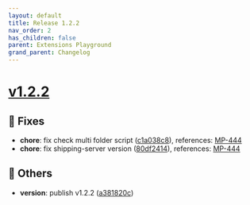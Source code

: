 ```yaml
---
layout: default
title: Release 1.2.2
nav_order: 2
has_children: false
parent: Extensions Playground
grand_parent: Changelog
---
```



# [v1.2.2](https://github.com/lumapps/lumapps-extensions-playground/compare/v1.2.1...v1.2.2)


## 🐛  Fixes

  * **chore**: fix check multi folder script ([c1a038c8](https://github.com/lumapps/lumapps-extensions-playground/commit/c1a038c89db0c0a0a4df1e6eb4b341a01c55b14b)), references: [MP-444](https://lumapps.atlassian.net/browse/MP-444)
  * **chore**: fix shipping-server version ([80df2414](https://github.com/lumapps/lumapps-extensions-playground/commit/80df2414674b267e5907e104036f54fe9a8718c7)), references: [MP-444](https://lumapps.atlassian.net/browse/MP-444)
  
## 🔩 Others

  * **version**: publish v1.2.2 ([a381820c](https://github.com/lumapps/lumapps-extensions-playground/commit/a381820cba8f580df96cb33d9f2a10b6a90f972a))